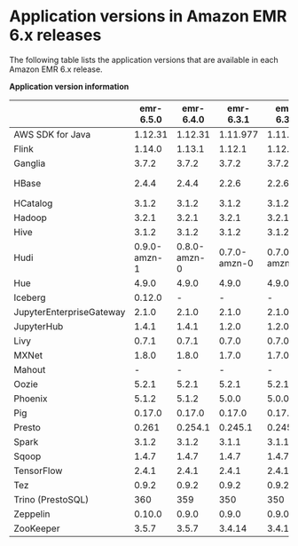 # Application versions in Amazon EMR 6\.x releases<a name="emr-release-app-versions-6.x"></a>

The following table lists the application versions that are available in each Amazon EMR 6\.x release\.


**Application version information**  

|  | emr\-6\.5\.0 | emr\-6\.4\.0 | emr\-6\.3\.1 | emr\-6\.3\.0 | emr\-6\.2\.1 | emr\-6\.2\.0 | emr\-6\.1\.1 | emr\-6\.1\.0 | emr\-6\.0\.1 | emr\-6\.0\.0 | 
| --- | --- | --- | --- | --- | --- | --- | --- | --- | --- | --- | 
| AWS SDK for Java | 1\.12\.31 | 1\.12\.31 | 1\.11\.977 | 1\.11\.977 | 1\.11\.880 | 1\.11\.880 | 1\.11\.828 | 1\.11\.828 | 1\.11\.711 | 1\.11\.711 | 
| Flink | 1\.14\.0 | 1\.13\.1 | 1\.12\.1 | 1\.12\.1 | 1\.11\.2 | 1\.11\.2 | 1\.11\.0 | 1\.11\.0 |  \-  |  \-  | 
| Ganglia | 3\.7\.2 | 3\.7\.2 | 3\.7\.2 | 3\.7\.2 | 3\.7\.2 | 3\.7\.2 | 3\.7\.2 | 3\.7\.2 | 3\.7\.2 | 3\.7\.2 | 
| HBase | 2\.4\.4 | 2\.4\.4 | 2\.2\.6 | 2\.2\.6 | 2\.2\.6\-amzn\-0 | 2\.2\.6\-amzn\-0 | 2\.2\.5 | 2\.2\.5 | 2\.2\.3 | 2\.2\.3 | 
| HCatalog | 3\.1\.2 | 3\.1\.2 | 3\.1\.2 | 3\.1\.2 | 3\.1\.2 | 3\.1\.2 | 3\.1\.2 | 3\.1\.2 | 3\.1\.2 | 3\.1\.2 | 
| Hadoop | 3\.2\.1 | 3\.2\.1 | 3\.2\.1 | 3\.2\.1 | 3\.2\.1 | 3\.2\.1 | 3\.2\.1 | 3\.2\.1 | 3\.2\.1 | 3\.2\.1 | 
| Hive | 3\.1\.2 | 3\.1\.2 | 3\.1\.2 | 3\.1\.2 | 3\.1\.2 | 3\.1\.2 | 3\.1\.2 | 3\.1\.2 | 3\.1\.2 | 3\.1\.2 | 
| Hudi | 0\.9\.0\-amzn\-1 | 0\.8\.0\-amzn\-0 | 0\.7\.0\-amzn\-0 | 0\.7\.0\-amzn\-0 | 0\.6\.0\-amzn\-1 | 0\.6\.0\-amzn\-1 | 0\.5\.2\-incubating\-amzn\-2 | 0\.5\.2\-incubating\-amzn\-2 | 0\.5\.0\-incubating\-amzn\-1 | 0\.5\.0\-incubating\-amzn\-1 | 
| Hue | 4\.9\.0 | 4\.9\.0 | 4\.9\.0 | 4\.9\.0 | 4\.8\.0 | 4\.8\.0 | 4\.7\.1 | 4\.7\.1 | 4\.4\.0 | 4\.4\.0 | 
| Iceberg | 0\.12\.0 |  \-  |  \-  |  \-  |  \-  |  \-  |  \-  |  \-  |  \-  |  \-  | 
| JupyterEnterpriseGateway | 2\.1\.0 | 2\.1\.0 | 2\.1\.0 | 2\.1\.0 | 2\.1\.0 | 2\.1\.0 |  \-  |  \-  |  \-  |  \-  | 
| JupyterHub | 1\.4\.1 | 1\.4\.1 | 1\.2\.0 | 1\.2\.0 | 1\.1\.0 | 1\.1\.0 | 1\.1\.0 | 1\.1\.0 | 1\.0\.0 | 1\.0\.0 | 
| Livy | 0\.7\.1 | 0\.7\.1 | 0\.7\.0 | 0\.7\.0 | 0\.7\.0 | 0\.7\.0 | 0\.7\.0 | 0\.7\.0 | 0\.6\.0 | 0\.6\.0 | 
| MXNet | 1\.8\.0 | 1\.8\.0 | 1\.7\.0 | 1\.7\.0 | 1\.7\.0 | 1\.7\.0 | 1\.6\.0 | 1\.6\.0 | 1\.5\.1 | 1\.5\.1 | 
| Mahout |  \-  |  \-  |  \-  |  \-  |  \-  |  \-  |  \-  |  \-  |  \-  |  \-  | 
| Oozie | 5\.2\.1 | 5\.2\.1 | 5\.2\.1 | 5\.2\.1 | 5\.2\.0 | 5\.2\.0 | 5\.2\.0 | 5\.2\.0 | 5\.1\.0 | 5\.1\.0 | 
| Phoenix | 5\.1\.2 | 5\.1\.2 | 5\.0\.0 | 5\.0\.0 | 5\.0\.0 | 5\.0\.0 | 5\.0\.0 | 5\.0\.0 | 5\.0\.0 | 5\.0\.0 | 
| Pig | 0\.17\.0 | 0\.17\.0 | 0\.17\.0 | 0\.17\.0 | 0\.17\.0 | 0\.17\.0 | 0\.17\.0 | 0\.17\.0 |  \-  |  \-  | 
| Presto | 0\.261 | 0\.254\.1 | 0\.245\.1 | 0\.245\.1 | 0\.238\.3 | 0\.238\.3 | 0\.232 | 0\.232 | 0\.230 | 0\.230 | 
| Spark | 3\.1\.2 | 3\.1\.2 | 3\.1\.1 | 3\.1\.1 | 3\.0\.1 | 3\.0\.1 | 3\.0\.0 | 3\.0\.0 | 2\.4\.4 | 2\.4\.4 | 
| Sqoop | 1\.4\.7 | 1\.4\.7 | 1\.4\.7 | 1\.4\.7 | 1\.4\.7 | 1\.4\.7 | 1\.4\.7 | 1\.4\.7 |  \-  |  \-  | 
| TensorFlow | 2\.4\.1 | 2\.4\.1 | 2\.4\.1 | 2\.4\.1 | 2\.3\.1 | 2\.3\.1 | 2\.1\.0 | 2\.1\.0 | 1\.14\.0 | 1\.14\.0 | 
| Tez | 0\.9\.2 | 0\.9\.2 | 0\.9\.2 | 0\.9\.2 | 0\.9\.2 | 0\.9\.2 | 0\.9\.2 | 0\.9\.2 | 0\.9\.2 | 0\.9\.2 | 
| Trino \(PrestoSQL\) | 360 | 359 | 350 | 350 | 343 | 343 | 338 | 338 |  \-  |  \-  | 
| Zeppelin | 0\.10\.0 | 0\.9\.0 | 0\.9\.0 | 0\.9\.0 | 0\.9\.0 | 0\.9\.0 | 0\.9\.0 | 0\.9\.0 | 0\.9\.0 | 0\.9\.0 | 
| ZooKeeper | 3\.5\.7 | 3\.5\.7 | 3\.4\.14 | 3\.4\.14 | 3\.4\.14 | 3\.4\.14 | 3\.4\.14 | 3\.4\.14 | 3\.4\.14 | 3\.4\.14 | 